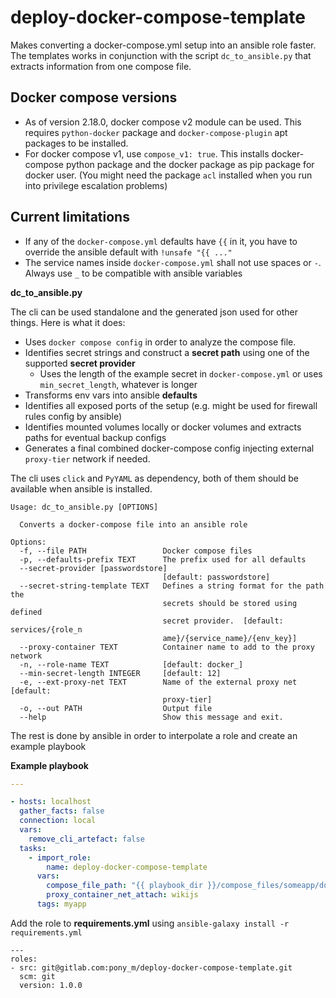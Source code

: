 # deploy-docker-compose-template

Makes converting a docker-compose.yml setup into an ansible role faster. The templates works in conjunction with the 
script `dc_to_ansible.py` that extracts information from one compose file.

## Docker compose versions

- As of version 2.18.0, docker compose v2 module can be used. This requires `python-docker` package and `docker-compose-plugin` apt packages to be installed.
- For docker compose v1, use `compose_v1: true`. This installs docker-compose python package and the docker package as pip package for docker user. (You might need the package `acl` installed when you run into privilege escalation problems)

## Current limitations

- If any of the `docker-compose.yml` defaults have  `{{` in it, you have to override the ansible default with `!unsafe "{{ ..."`
- The service names inside `docker-compose.yml` shall not use spaces or `-`. Always use `_` to be compatible with ansible variables

**dc_to_ansible.py**

The cli can be used standalone and the generated json used for other things. Here is what it does:

- Uses `docker compose config` in order to analyze the compose file.
- Identifies secret strings and construct a **secret path** using one of the supported **secret provider**
  - Uses the length of the example secret in `docker-compose.yml` or uses `min_secret_length`, whatever is longer
- Transforms env vars into ansible **defaults**
- Identifies all exposed ports of the setup (e.g. might be used for firewall rules config by ansible)
- Identifies mounted volumes locally or docker volumes and extracts paths for eventual backup configs
- Generates a final combined docker-compose config injecting external `proxy-tier` network if needed.

The cli uses `click` and `PyYAML` as dependency, both of them should be available when ansible is installed.

    Usage: dc_to_ansible.py [OPTIONS]
    
      Converts a docker-compose file into an ansible role
    
    Options:
      -f, --file PATH                 Docker compose files
      -p, --defaults-prefix TEXT      The prefix used for all defaults
      --secret-provider [passwordstore]
                                      [default: passwordstore]
      --secret-string-template TEXT   Defines a string format for the path the
                                      secrets should be stored using defined
                                      secret provider.  [default: services/{role_n
                                      ame}/{service_name}/{env_key}]
      --proxy-container TEXT          Container name to add to the proxy network
      -n, --role-name TEXT            [default: docker_]
      --min-secret-length INTEGER     [default: 12]
      -e, --ext-proxy-net TEXT        Name of the external proxy net  [default:
                                      proxy-tier]
      -o, --out PATH                  Output file
      --help                          Show this message and exit.


The rest is done by ansible in order to interpolate a role and create an example playbook

**Example playbook**

```yaml
---

- hosts: localhost
  gather_facts: false
  connection: local
  vars:
    remove_cli_artefact: false
  tasks:
    - import_role:
        name: deploy-docker-compose-template
      vars:
        compose_file_path: "{{ playbook_dir }}/compose_files/someapp/docker-compose.yml"
        proxy_container_net_attach: wikijs
      tags: myapp
```

Add the role to **requirements.yml** using `ansible-galaxy install -r requirements.yml`

    ---
    roles:
    - src: git@gitlab.com:pony_m/deploy-docker-compose-template.git
      scm: git
      version: 1.0.0
